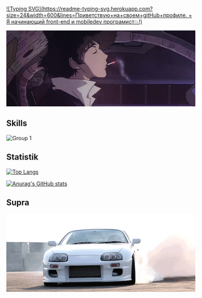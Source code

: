 [![Typing SVG](https://readme-typing-svg.herokuapp.com?size=24&width=600&lines=Приветствую+на+своем+gitHub+профиле. + Я  начинающий  front-end и  mobiledev програмист💥!)](https://git.io/typing-svg)
 </br>
 
[![Header](https://github.com/424Nkita-Csharsfta4/424Nkita-Csharsfta4/blob/main/424Nkita-Csharsfta4-main/assets/1.gif)](https://vk.com/php1234python)

## Skills

![Group 1](https://user-images.githubusercontent.com/103760832/179835855-e4de2c00-e72a-4a1e-a6d5-cf397871eaf9.png)

## Statistik

[![Top Langs](https://github-readme-stats.vercel.app/api/top-langs/?username=anuraghazra&layout=compact)](https://github.com/anuraghazra/github-readme-stats)

[![Anurag's GitHub stats](https://github-readme-stats.vercel.app/api?username=anuraghazra)](https://github.com/anuraghazra/github-readme-stats&bg_color=DEG,COLOR1,COLOR2,COLOR3...COLOR10)

## Supra
[![Footer](https://github.com/424Nkita-Csharsfta4/424Nkita-Csharsfta4/blob/main/assets/2.gif)](https://www.youtube.com/watch?v=H1OXCCpH_E4)
